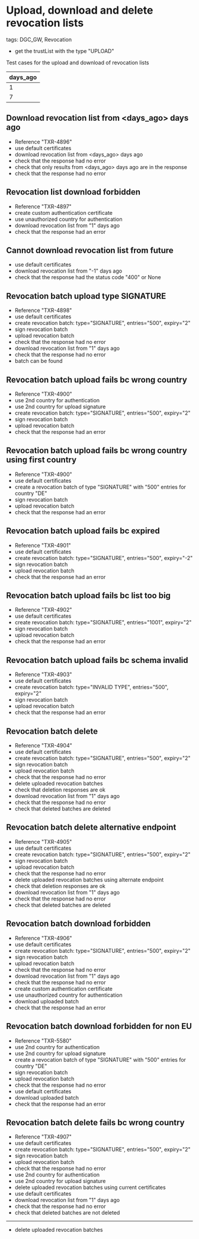 # Upload, download and delete revocation lists

tags: DGC_GW, Revocation

* get the trustList with the type "UPLOAD"

Test cases for the upload and download of revocation lists 


| days_ago | 
|----------|
|        1 |
|        7 |
## Download revocation list from <days_ago> days ago
* Reference "TXR-4896"
* use default certificates
* download revocation list from <days_ago> days ago
* check that the response had no error
* check that only results from <days_ago> days ago are in the response
* check that the response had no error


## Revocation list download forbidden
* Reference "TXR-4897"
* create custom authentication certificate
* use unauthorized country for authentication
* download revocation list from "1" days ago
* check that the response had an error


## Cannot download revocation list from future
* use default certificates
* download revocation list from "-1" days ago
* check that the response had the status code "400" or None


## Revocation batch upload type SIGNATURE
* Reference "TXR-4898"
* use default certificates
* create revocation batch: type="SIGNATURE", entries="500", expiry="2"
* sign revocation batch
* upload revocation batch
* check that the response had no error
* download revocation list from "1" days ago
* check that the response had no error
* batch can be found


## Revocation batch upload fails bc wrong country
* Reference "TXR-4900"
* use 2nd country for authentication
* use 2nd country for upload signature
* create revocation batch: type="SIGNATURE", entries="500", expiry="2"
* sign revocation batch
* upload revocation batch
* check that the response had an error


## Revocation batch upload fails bc wrong country using first country
* Reference "TXR-4900"
* use default certificates
* create a revocation batch of type "SIGNATURE" with "500" entries for country "DE"
* sign revocation batch
* upload revocation batch
* check that the response had an error


## Revocation batch upload fails bc expired
* Reference "TXR-4901"
* use default certificates
* create revocation batch: type="SIGNATURE", entries="500", expiry="-2"
* sign revocation batch
* upload revocation batch
* check that the response had an error


## Revocation batch upload fails bc list too big
* Reference "TXR-4902"
* use default certificates
* create revocation batch: type="SIGNATURE", entries="1001", expiry="2"
* sign revocation batch
* upload revocation batch
* check that the response had an error


## Revocation batch upload fails bc schema invalid
* Reference "TXR-4903"
* use default certificates
* create revocation batch: type="INVALID TYPE", entries="500", expiry="2"
* sign revocation batch
* upload revocation batch
* check that the response had an error


## Revocation batch delete
* Reference "TXR-4904"
* use default certificates
* create revocation batch: type="SIGNATURE", entries="500", expiry="2"
* sign revocation batch
* upload revocation batch
* check that the response had no error
* delete uploaded revocation batches
* check that deletion responses are ok
* download revocation list from "1" days ago
* check that the response had no error
* check that deleted batches are deleted


## Revocation batch delete alternative endpoint
* Reference "TXR-4905"
* use default certificates
* create revocation batch: type="SIGNATURE", entries="500", expiry="2"
* sign revocation batch
* upload revocation batch
* check that the response had no error
* delete uploaded revocation batches using alternate endpoint
* check that deletion responses are ok
* download revocation list from "1" days ago
* check that the response had no error
* check that deleted batches are deleted

## Revocation batch download forbidden
* Reference "TXR-4906"
* use default certificates
* create revocation batch: type="SIGNATURE", entries="500", expiry="2"
* sign revocation batch
* upload revocation batch
* check that the response had no error
* download revocation list from "1" days ago
* check that the response had no error
* create custom authentication certificate
* use unauthorized country for authentication
* download uploaded batch
* check that the response had an error


## Revocation batch download forbidden for non EU
* Reference "TXR-5580"
* use 2nd country for authentication
* use 2nd country for upload signature
* create a revocation batch of type "SIGNATURE" with "500" entries for country "DE"
* sign revocation batch
* upload revocation batch
* check that the response had no error
* use default certificates
* download uploaded batch
* check that the response had an error


## Revocation batch delete fails bc wrong country
* Reference "TXR-4907"
* use default certificates
* create revocation batch: type="SIGNATURE", entries="500", expiry="2"
* sign revocation batch
* upload revocation batch
* check that the response had no error
* use 2nd country for authentication
* use 2nd country for upload signature
* delete uploaded revocation batches using current certificates
* use default certificates
* download revocation list from "1" days ago
* check that the response had no error
* check that deleted batches are not deleted
____

* delete uploaded revocation batches